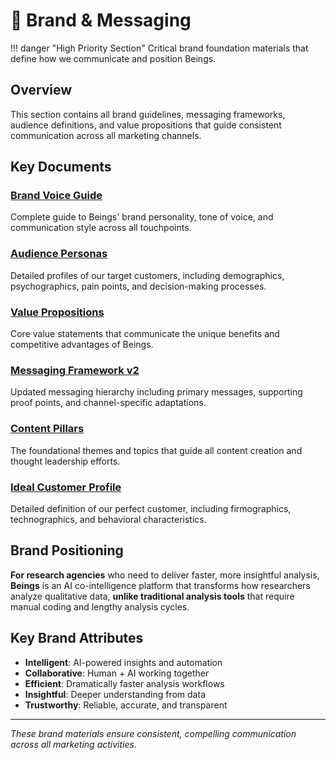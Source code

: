 # 🎨 Brand & Messaging

!!! danger "High Priority Section"
    Critical brand foundation materials that define how we communicate and position Beings.

## Overview

This section contains all brand guidelines, messaging frameworks, audience definitions, and value propositions that guide consistent communication across all marketing channels.

## Key Documents

### [Brand Voice Guide](Brand_Voice_Guide.md)
Complete guide to Beings' brand personality, tone of voice, and communication style across all touchpoints.

### [Audience Personas](Audience_Personas.md)
Detailed profiles of our target customers, including demographics, psychographics, pain points, and decision-making processes.

### [Value Propositions](Value_Propositions.md)
Core value statements that communicate the unique benefits and competitive advantages of Beings.

### [Messaging Framework v2](messaging-framework-v2.md)
Updated messaging hierarchy including primary messages, supporting proof points, and channel-specific adaptations.

### [Content Pillars](Content_Pillars.md)
The foundational themes and topics that guide all content creation and thought leadership efforts.

### [Ideal Customer Profile](ideal-customer-profile.md)
Detailed definition of our perfect customer, including firmographics, technographics, and behavioral characteristics.

## Brand Positioning

**For research agencies** who need to deliver faster, more insightful analysis, **Beings** is an AI co-intelligence platform that transforms how researchers analyze qualitative data, **unlike traditional analysis tools** that require manual coding and lengthy analysis cycles.

## Key Brand Attributes

- **Intelligent**: AI-powered insights and automation
- **Collaborative**: Human + AI working together
- **Efficient**: Dramatically faster analysis workflows
- **Insightful**: Deeper understanding from data
- **Trustworthy**: Reliable, accurate, and transparent

---

*These brand materials ensure consistent, compelling communication across all marketing activities.*
